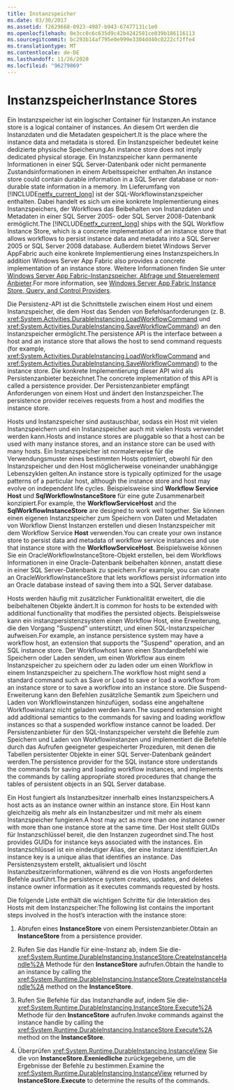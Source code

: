 ```yaml
---
title: Instanzspeicher
ms.date: 03/30/2017
ms.assetid: f2629668-0923-4987-b943-67477131c1e0
ms.openlocfilehash: 0e3cc0c6c635d9c42b4242581ce039b186116113
ms.sourcegitcommit: bc293b14af795e0e999e3304dd40c0222cf2ffe4
ms.translationtype: MT
ms.contentlocale: de-DE
ms.lasthandoff: 11/26/2020
ms.locfileid: "96279869"
---
```

# <a name="instance-stores"></a><span data-ttu-id="cd27c-102">Instanzspeicher</span><span class="sxs-lookup"><span data-stu-id="cd27c-102">Instance Stores</span></span>

<span data-ttu-id="cd27c-103">Ein Instanzspeicher ist ein logischer Container für Instanzen.</span><span class="sxs-lookup"><span data-stu-id="cd27c-103">An instance store is a logical container of instances.</span></span> <span data-ttu-id="cd27c-104">An diesem Ort werden die Instanzdaten und die Metadaten gespeichert.</span><span class="sxs-lookup"><span data-stu-id="cd27c-104">It is the place where the instance data and metadata is stored.</span></span> <span data-ttu-id="cd27c-105">Ein Instanzspeicher bedeutet keine dedizierte physische Speicherung.</span><span class="sxs-lookup"><span data-stu-id="cd27c-105">An instance store does not imply dedicated physical storage.</span></span> <span data-ttu-id="cd27c-106">Ein Instanzspeicher kann permanente Informationen in einer SQL Server-Datenbank oder nicht permanente Zustandsinformationen in einem Arbeitsspeicher enthalten.</span><span class="sxs-lookup"><span data-stu-id="cd27c-106">An instance store could contain durable information in a SQL Server database or non-durable state information in a memory.</span></span> <span data-ttu-id="cd27c-107">Im Lieferumfang von [!INCLUDE[netfx_current_long](../../../includes/netfx-current-long-md.md)] ist der SQL-Workflowinstanzspeicher enthalten. Dabei handelt es sich um eine konkrete Implementierung eines Instanzspeichers, der Workflows das Beibehalten von Instanzdaten und Metadaten in einer SQL Server 2005- oder SQL Server 2008-Datenbank ermöglicht.</span><span class="sxs-lookup"><span data-stu-id="cd27c-107">The [!INCLUDE[netfx_current_long](../../../includes/netfx-current-long-md.md)] ships with the SQL Workflow Instance Store, which is a concrete implementation of an instance store that allows workflows to persist instance data and metadata into a SQL Server 2005 or SQL Server 2008 database.</span></span> <span data-ttu-id="cd27c-108">Außerdem bietet Windows Server AppFabric auch eine konkrete Implementierung eines Instanzspeichers.</span><span class="sxs-lookup"><span data-stu-id="cd27c-108">In addition Windows Server App Fabric also provides a concrete implementation of an instance store.</span></span> <span data-ttu-id="cd27c-109">Weitere Informationen finden Sie unter [Windows Server App Fabric-Instanzspeicher, Abfrage und Steuerelement Anbieter](/previous-versions/appfabric/ff383417(v=azure.10)).</span><span class="sxs-lookup"><span data-stu-id="cd27c-109">For more information, see [Windows Server App Fabric Instance Store, Query, and Control Providers](/previous-versions/appfabric/ff383417(v=azure.10)).</span></span>  
  
 <span data-ttu-id="cd27c-110">Die Persistenz-API ist die Schnittstelle zwischen einem Host und einem Instanzspeicher, die dem Host das Senden von Befehlsanforderungen (z. B. <xref:System.Activities.DurableInstancing.LoadWorkflowCommand> und <xref:System.Activities.DurableInstancing.SaveWorkflowCommand>) an den Instanzspeicher ermöglicht.</span><span class="sxs-lookup"><span data-stu-id="cd27c-110">The persistence API is the interface between a host and an instance store that allows the host to send command requests (for example, <xref:System.Activities.DurableInstancing.LoadWorkflowCommand> and <xref:System.Activities.DurableInstancing.SaveWorkflowCommand>) to the instance store.</span></span> <span data-ttu-id="cd27c-111">Die konkrete Implementierung dieser API wird als Persistenzanbieter bezeichnet.</span><span class="sxs-lookup"><span data-stu-id="cd27c-111">The concrete implementation of this API is called a persistence provider.</span></span> <span data-ttu-id="cd27c-112">Der Persistenzanbieter empfängt Anforderungen von einem Host und ändert den Instanzspeicher.</span><span class="sxs-lookup"><span data-stu-id="cd27c-112">The persistence provider receives requests from a host and modifies the instance store.</span></span>  
  
 <span data-ttu-id="cd27c-113">Hosts und Instanzspeicher sind austauschbar, sodass ein Host mit vielen Instanzspeichern und ein Instanzspeicher auch mit vielen Hosts verwendet werden kann.</span><span class="sxs-lookup"><span data-stu-id="cd27c-113">Hosts and instance stores are pluggable so that a host can be used with many instance stores, and an instance store can be used with many hosts.</span></span> <span data-ttu-id="cd27c-114">Ein Instanzspeicher ist normalerweise für die Verwendungsmuster eines bestimmten Hosts optimiert, obwohl für den Instanzspeicher und den Host möglicherweise voneinander unabhängige Lebenszyklen gelten.</span><span class="sxs-lookup"><span data-stu-id="cd27c-114">An instance store is typically optimized for the usage patterns of a particular host, although the instance store and host may evolve on independent life cycles.</span></span> <span data-ttu-id="cd27c-115">Beispielsweise sind **Workflow Service Host** und **SqlWorkflowInstanceStore** für eine gute Zusammenarbeit konzipiert.</span><span class="sxs-lookup"><span data-stu-id="cd27c-115">For example, the **WorkflowServiceHost** and the **SqlWorkflowInstanceStore** are designed to work well together.</span></span> <span data-ttu-id="cd27c-116">Sie können einen eigenen Instanzspeicher zum Speichern von Daten und Metadaten von Workflow Dienst Instanzen erstellen und diesen Instanzspeicher mit dem Workflow Service **Host** verwenden.</span><span class="sxs-lookup"><span data-stu-id="cd27c-116">You can create your own instance store to persist data and metadata of workflow service instances and use that instance store with the **WorkflowServiceHost**.</span></span> <span data-ttu-id="cd27c-117">Beispielsweise können Sie ein OracleWorkflowInstanceStore-Objekt erstellen, bei dem Workflows Informationen in eine Oracle-Datenbank beibehalten können, anstatt diese in einer SQL Server-Datenbank zu speichern.</span><span class="sxs-lookup"><span data-stu-id="cd27c-117">For example, you can create an OracleWorkflowInstanceStore that lets workflows persist information into an Oracle database instead of saving them into a SQL Server database.</span></span>  
  
 <span data-ttu-id="cd27c-118">Hosts werden häufig mit zusätzlicher Funktionalität erweitert, die die beibehaltenen Objekte ändert.</span><span class="sxs-lookup"><span data-stu-id="cd27c-118">It is common for hosts to be extended with additional functionality that modifies the persisted objects.</span></span> <span data-ttu-id="cd27c-119">Beispielsweise kann ein instanzpersistenzsystem einen Workflow Host, eine Erweiterung, die den Vorgang "Suspend" unterstützt, und einen SQL-Instanzspeicher aufweisen.</span><span class="sxs-lookup"><span data-stu-id="cd27c-119">For example, an instance persistence system may have a workflow host, an extension that supports the "Suspend" operation, and an SQL instance store.</span></span>  <span data-ttu-id="cd27c-120">Der Workflowhost kann einen Standardbefehl wie Speichern oder Laden senden, um einen Workflow aus einem Instanzspeicher zu speichern oder zu laden oder um einen Workflow in einem Instanzspeicher zu speichern.</span><span class="sxs-lookup"><span data-stu-id="cd27c-120">The workflow host might send a standard command such as Save or Load to save or load a workflow from an instance store or to save a workflow into an instance store.</span></span> <span data-ttu-id="cd27c-121">Die Suspend-Erweiterung kann den Befehlen zusätzliche Semantik zum Speichern und Laden von Workflowinstanzen hinzufügen, sodass eine angehaltene Workflowinstanz nicht geladen werden kann.</span><span class="sxs-lookup"><span data-stu-id="cd27c-121">The suspend extension might add additional semantics to the commands for saving and loading workflow instances so that a suspended workflow instance cannot be loaded.</span></span> <span data-ttu-id="cd27c-122">Der Persistenzanbieter für den SQL-Instanzspeicher versteht die Befehle zum Speichern und Laden von Workflowinstanzen und implementiert die Befehle durch das Aufrufen geeigneter gespeicherter Prozeduren, mit denen die Tabellen persistenter Objekte in einer SQL Server-Datenbank geändert werden.</span><span class="sxs-lookup"><span data-stu-id="cd27c-122">The persistence provider for the SQL instance store understands the commands for saving and loading workflow instances, and implements the commands by calling appropriate stored procedures that change the tables of persistent objects in an SQL Server database.</span></span>  
  
 <span data-ttu-id="cd27c-123">Ein Host fungiert als Instanzbesitzer innerhalb eines Instanzspeichers.</span><span class="sxs-lookup"><span data-stu-id="cd27c-123">A host acts as an instance owner within an instance store.</span></span> <span data-ttu-id="cd27c-124">Ein Host kann gleichzeitig als mehr als ein Instanzbesitzer und mit mehr als einem Instanzspeicher fungieren.</span><span class="sxs-lookup"><span data-stu-id="cd27c-124">A host may act as more than one instance owner with more than one instance store at the same time.</span></span> <span data-ttu-id="cd27c-125">Der Host stellt GUIDs für Instanzschlüssel bereit, die den Instanzen zugeordnet sind.</span><span class="sxs-lookup"><span data-stu-id="cd27c-125">The host provides GUIDs for instance keys associated with the instances.</span></span> <span data-ttu-id="cd27c-126">Ein Instanzschlüssel ist ein eindeutiger Alias, der eine Instanz identifiziert.</span><span class="sxs-lookup"><span data-stu-id="cd27c-126">An instance key is a unique alias that identifies an instance.</span></span> <span data-ttu-id="cd27c-127">Das Persistenzsystem erstellt, aktualisiert und löscht Instanzbesitzerinformationen, während es die von Hosts angeforderten Befehle ausführt.</span><span class="sxs-lookup"><span data-stu-id="cd27c-127">The persistence system creates, updates, and deletes instance owner information as it executes commands requested by hosts.</span></span>  
  
 <span data-ttu-id="cd27c-128">Die folgende Liste enthält die wichtigen Schritte für die Interaktion des Hosts mit dem Instanzspeicher:</span><span class="sxs-lookup"><span data-stu-id="cd27c-128">The following list contains the important steps involved in the host’s interaction with the instance store:</span></span>  
  
1. <span data-ttu-id="cd27c-129">Abrufen eines **InstanceStore** von einem Persistenzanbieter.</span><span class="sxs-lookup"><span data-stu-id="cd27c-129">Obtain an **InstanceStore** from a persistence provider.</span></span>  

2. <span data-ttu-id="cd27c-130">Rufen Sie das Handle für eine-Instanz ab, indem Sie die- <xref:System.Runtime.DurableInstancing.InstanceStore.CreateInstanceHandle%2A> Methode für den **InstanceStore** aufrufen.</span><span class="sxs-lookup"><span data-stu-id="cd27c-130">Obtain the handle to an instance by calling the <xref:System.Runtime.DurableInstancing.InstanceStore.CreateInstanceHandle%2A> method on the **InstanceStore**.</span></span>  
  
3. <span data-ttu-id="cd27c-131">Rufen Sie Befehle für das Instanzhandle auf, indem Sie die- <xref:System.Runtime.DurableInstancing.InstanceStore.Execute%2A> Methode für den **InstanceStore** aufrufen.</span><span class="sxs-lookup"><span data-stu-id="cd27c-131">Invoke commands against the instance handle by calling the <xref:System.Runtime.DurableInstancing.InstanceStore.Execute%2A> method on the **InstanceStore**.</span></span>  
  
4. <span data-ttu-id="cd27c-132">Überprüfen <xref:System.Runtime.DurableInstancing.InstanceView> Sie die von **InstanceStore.Exeniedliche** zurückgegebene, um die Ergebnisse der Befehle zu bestimmen.</span><span class="sxs-lookup"><span data-stu-id="cd27c-132">Examine the <xref:System.Runtime.DurableInstancing.InstanceView> returned by **InstanceStore.Execute** to determine the results of the commands.</span></span>

